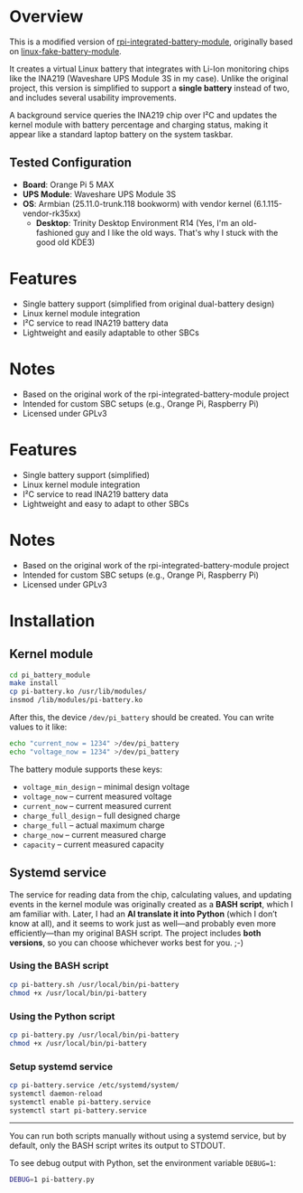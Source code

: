 # Overview
This is a modified version of [rpi-integrated-battery-module](https://github.com/a8ksh4/rpi-integrated-battery-module), originally based on [linux-fake-battery-module](https://github.com/hoelzro/linux-fake-battery-module).

It creates a virtual Linux battery that integrates with Li-Ion monitoring chips like the INA219 (Waveshare UPS Module 3S in my case). Unlike the original project, this version is simplified to support a **single battery** instead of two, and includes several usability improvements.

A background service queries the INA219 chip over I²C and updates the kernel module with battery percentage and charging status, making it appear like a standard laptop battery on the system taskbar.

## Tested Configuration
- **Board**: Orange Pi 5 MAX  
- **UPS Module**: Waveshare UPS Module 3S  
- **OS**: Armbian (25.11.0-trunk.118 bookworm) with vendor kernel (6.1.115-vendor-rk35xx)
  - **Desktop**: Trinity Desktop Environment R14 (Yes, I'm an old-fashioned guy and I like the old ways. That's why I stuck with the good old KDE3)

# Features
- Single battery support (simplified from original dual-battery design)
- Linux kernel module integration  
- I²C service to read INA219 battery data
- Lightweight and easily adaptable to other SBCs

# Notes
- Based on the original work of the rpi-integrated-battery-module project
- Intended for custom SBC setups (e.g., Orange Pi, Raspberry Pi)
- Licensed under GPLv3

# Features

- Single battery support (simplified)  
- Linux kernel module integration  
- I²C service to read INA219 battery data  
- Lightweight and easy to adapt to other SBCs  

# Notes

- Based on the original work of the rpi-integrated-battery-module project  
- Intended for custom SBC setups (e.g., Orange Pi, Raspberry Pi)  
- Licensed under GPLv3  

# Installation

## Kernel module

```bash
cd pi_battery_module  
make install  
cp pi-battery.ko /usr/lib/modules/
insmod /lib/modules/pi-battery.ko
```

After this, the device `/dev/pi_battery` should be created. You can write values to it like:

```bash
echo "current_now = 1234" >/dev/pi_battery  
echo "voltage_now = 1234" >/dev/pi_battery  
```

The battery module supports these keys:

- `voltage_min_design` – minimal design voltage  
- `voltage_now` – current measured voltage  
- `current_now` – current measured current  
- `charge_full_design` – full designed charge  
- `charge_full` – actual maximum charge  
- `charge_now` – current measured charge  
- `capacity` – current measured capacity  

## Systemd service

The service for reading data from the chip, calculating values, and updating events in the kernel module was originally created as a **BASH script**, which I am familiar with. Later, I had an **AI translate it into Python** (which I don’t know at all), and it seems to work just as well—and probably even more efficiently—than my original BASH script. The project includes **both versions**, so you can choose whichever works best for you. ;-)

### Using the BASH script

```bash
cp pi-battery.sh /usr/local/bin/pi-battery  
chmod +x /usr/local/bin/pi-battery  
```

### Using the Python script

```bash
cp pi-battery.py /usr/local/bin/pi-battery  
chmod +x /usr/local/bin/pi-battery  
```

### Setup systemd service

```bash
cp pi-battery.service /etc/systemd/system/  
systemctl daemon-reload  
systemctl enable pi-battery.service  
systemctl start pi-battery.service
```

----

You can run both scripts manually without using a systemd service, but by default, only the BASH script writes its output to STDOUT.

To see debug output with Python, set the environment variable `DEBUG=1`:

```bash
DEBUG=1 pi-battery.py  
```
